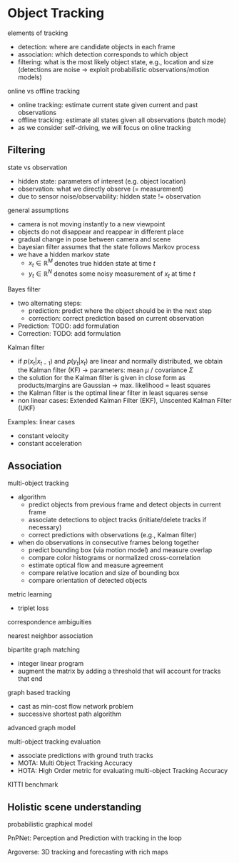 # Object Tracking

elements of tracking

- detection: where are candidate objects in each frame 
- association: which detection corresponds to which object
- filtering: what is the most likely object state, e.g., location and size (detections are noise -> exploit probabilistic observations/motion models)

online vs offline tracking   

- online tracking: estimate current state given current and past observations
- offline tracking: estimate all states given all observations (batch mode)
- as we consider self-driving, we will focus on oline tracking 

## Filtering 

state vs observation

- hidden state: parameters of interest (e.g. object location)
- observation: what we directly observe (= measurement)
- due to sensor noise/observability: hidden state != observation

general assumptions

- camera is not moving instantly to a new viewpoint
- objects do not disappear and reappear in different place
- gradual change in pose between camera and scene
- bayesian filter assumes that the state follows Markov process
- we have a hidden markov state
    - $x_t \in \mathbb{R}^M$ denotes true hidden state at time $t$
    - $y_t \in \mathbb{R}^N$ denotes some noisy measurement of $x_t$ at time $t$

Bayes filter

- two alternating steps:
    - prediction: predict where the object should be in the next step 
    - correction: correct prediction based on current observation
- Prediction: TODO: add formulation
- Correction: TODO: add formulation

Kalman filter

- if $p(x_t | x_{t-1})$ and $p(y_t | x_t)$ are linear and normally distributed, we obtain the Kalman filter (KF) -> parameters: mean $\mu$ / covariance $\Sigma$
- the solution for the Kalman filter is given in close form as products/margins are Gaussian -> max. likelihood = least squares
- the Kalman filter is the optimal linear filter in least squares sense
- non linear cases: Extended Kalman Filter (EKF), Unscented Kalman Filter (UKF)

Examples: linear cases

- constant velocity 
- constant acceleration

## Association

multi-object tracking

- algorithm
    - predict objects from previous frame and detect objects in current frame
    - associate detections to object tracks (initiate/delete tracks if necessary)
    - correct predictions with observations (e.g., Kalman filter)
- when do observations in consecutive frames belong together
    - predict bounding box (via motion model) and measure overlap
    - compare color histograms or normalized cross-correlation
    - estimate optical flow and measure agreement
    - compare relative location and size of bounding box
    - compare orientation of detected objects

metric learning

- triplet loss

correspondence ambiguities

nearest neighbor association

bipartite graph matching

- integer linear program
- augment the matrix by adding a threshold that will account for tracks that end

graph based tracking

- cast as min-cost flow network problem
- successive shortest path algorithm

advanced graph model 

multi-object tracking evaluation

- associate predictions with ground truth tracks
- MOTA: Multi Object Tracking Accuracy
- HOTA: High Order metric for evaluating multi-object Tracking Accuracy

KITTI benchmark

## Holistic scene understanding

probabilistic graphical model

PnPNet: Perception and Prediction with tracking in the loop

Argoverse: 3D tracking and forecasting with rich maps